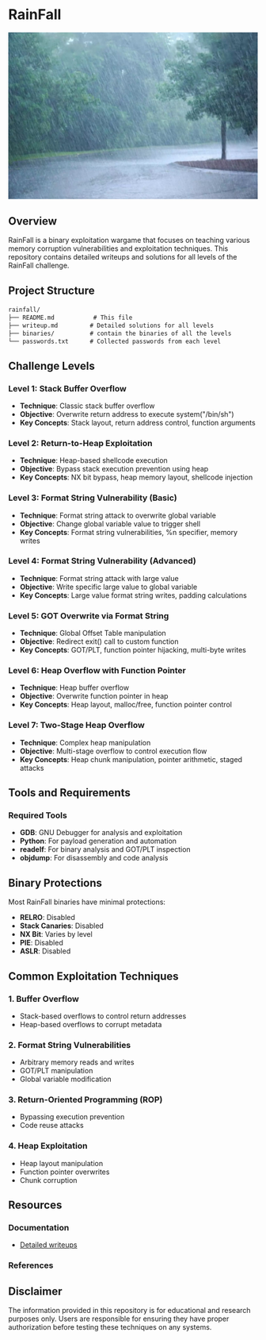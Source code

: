 # RainFall
![header](rain.jpg)
## Overview

RainFall is a binary exploitation wargame that focuses on teaching various memory corruption vulnerabilities and exploitation techniques. This repository contains detailed writeups and solutions for all levels of the RainFall challenge.

## Project Structure

```
rainfall/
├── README.md           # This file
├── writeup.md         # Detailed solutions for all levels
├── binaries/          # contain the binaries of all the levels
└── passwords.txt      # Collected passwords from each level
```

## Challenge Levels

### Level 1: Stack Buffer Overflow
- **Technique**: Classic stack buffer overflow
- **Objective**: Overwrite return address to execute system("/bin/sh")
- **Key Concepts**: Stack layout, return address control, function arguments

### Level 2: Return-to-Heap Exploitation
- **Technique**: Heap-based shellcode execution
- **Objective**: Bypass stack execution prevention using heap
- **Key Concepts**: NX bit bypass, heap memory layout, shellcode injection

### Level 3: Format String Vulnerability (Basic)
- **Technique**: Format string attack to overwrite global variable
- **Objective**: Change global variable value to trigger shell
- **Key Concepts**: Format string vulnerabilities, %n specifier, memory writes

### Level 4: Format String Vulnerability (Advanced)
- **Technique**: Format string attack with large value
- **Objective**: Write specific large value to global variable
- **Key Concepts**: Large value format string writes, padding calculations

### Level 5: GOT Overwrite via Format String
- **Technique**: Global Offset Table manipulation
- **Objective**: Redirect exit() call to custom function
- **Key Concepts**: GOT/PLT, function pointer hijacking, multi-byte writes

### Level 6: Heap Overflow with Function Pointer
- **Technique**: Heap buffer overflow
- **Objective**: Overwrite function pointer in heap
- **Key Concepts**: Heap layout, malloc/free, function pointer control

### Level 7: Two-Stage Heap Overflow
- **Technique**: Complex heap manipulation
- **Objective**: Multi-stage overflow to control execution flow
- **Key Concepts**: Heap chunk manipulation, pointer arithmetic, staged attacks

## Tools and Requirements

### Required Tools
- **GDB**: GNU Debugger for analysis and exploitation
- **Python**: For payload generation and automation
- **readelf**: For binary analysis and GOT/PLT inspection
- **objdump**: For disassembly and code analysis


## Binary Protections

Most RainFall binaries have minimal protections:
- **RELRO**: Disabled
- **Stack Canaries**: Disabled  
- **NX Bit**: Varies by level
- **PIE**: Disabled
- **ASLR**: Disabled

## Common Exploitation Techniques

### 1. Buffer Overflow
- Stack-based overflows to control return addresses
- Heap-based overflows to corrupt metadata

### 2. Format String Vulnerabilities
- Arbitrary memory reads and writes
- GOT/PLT manipulation
- Global variable modification

### 3. Return-Oriented Programming (ROP)
- Bypassing execution prevention
- Code reuse attacks

### 4. Heap Exploitation
- Heap layout manipulation
- Function pointer overwrites
- Chunk corruption

## Resources

### Documentation
- [Detailed writeups](writeup.md)

### References
<!-- - OWASP Binary Exploitation
- Phrack Magazine
- "The Shellcoder's Handbook"
- "Hacking: The Art of Exploitation" -->


## Disclaimer

The information provided in this repository is for educational and research purposes only. Users are responsible for ensuring they have proper authorization before testing these techniques on any systems.

